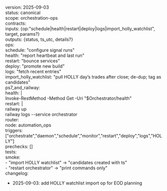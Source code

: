 version: 2025-09-03  
status: canonical  
scope: orchestration-ops  
contracts:  
  inputs: {op:"schedule|health|restart|deploy|logs|import_holly_watchlist", target, params?}  
  outputs: {status, ts_utc, details?}  
ops:  
  schedule: "configure signal runs"  
  health: "report heartbeat and last run"  
  restart: "bounce services"  
  deploy: "promote new build"  
  logs: "fetch recent entries"  
  import_holly_watchlist: "pull HOLLY day’s trades after close; de-dup; tag as candidates"  
ps7_and_railway:  
  health: |  
    Invoke-RestMethod -Method Get -Uri "$Orchestrator/health"  
  restart: |  
    railway up  
    railway logs --service orchestrator  
router:  
  node: automation_ops  
  triggers: ["orchestrate","daemon","schedule","monitor","restart","deploy","logs","HOLLY"]  
  prechecks: []  
tests:  
  smoke:  
    - "import HOLLY watchlist" -> "candidates created with ts"  
    - "restart orchestrator" -> "print commands only"  
changelog:  
  - 2025-09-03: add HOLLY watchlist import op for EOD planning  
